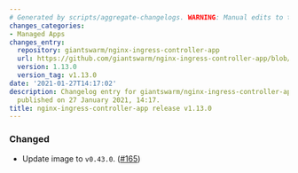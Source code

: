 ```yaml
---
# Generated by scripts/aggregate-changelogs. WARNING: Manual edits to this files will be overwritten.
changes_categories:
- Managed Apps
changes_entry:
  repository: giantswarm/nginx-ingress-controller-app
  url: https://github.com/giantswarm/nginx-ingress-controller-app/blob/master/CHANGELOG.md#1130---2021-01-27
  version: 1.13.0
  version_tag: v1.13.0
date: '2021-01-27T14:17:02'
description: Changelog entry for giantswarm/nginx-ingress-controller-app version 1.13.0,
  published on 27 January 2021, 14:17.
title: nginx-ingress-controller-app release v1.13.0
---
```


### Changed
- Update image to `v0.43.0`. ([#165](https://github.com/giantswarm/nginx-ingress-controller-app/pull/165))
